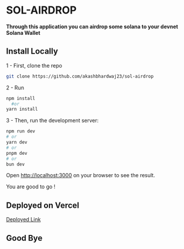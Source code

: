 
# SOL-AIRDROP

**Through this application you can airdrop some solana to your devnet Solana Wallet**



## Install Locally

1 - First, clone the repo

```bash
git clone https://github.com/akashbhardwaj23/sol-airdrop
```

2 -  Run 
 ```bash
npm install
   #or
yarn install
```

3 - Then, run the development server:

```bash
npm run dev
# or
yarn dev
# or
pnpm dev
# or
bun dev
```

Open [http://localhost:3000](http://localhost:3000) on your browser to see the result.

You are good to go !

## Deployed on Vercel

[Deployed Link](https://sol-airdrop-sol.vercel.app)


## Good Bye

